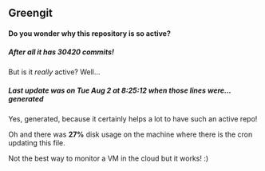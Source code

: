 ## Greengit

#### Do you wonder why this repository is so active?

##### After all it has 30420 commits!

But is it *really* active? Well...

##### Last update was on Tue Aug 2 at 8:25:12 when those lines were... generated

Yes, generated, because it certainly helps a lot to have such an active repo!

Oh and there was **27%** disk usage on the machine
where there is the cron updating this file.

Not the best way to monitor a VM in the cloud but it works! :)
